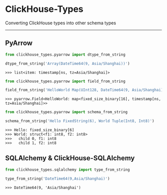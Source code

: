 # ClickHouse-Types

Converting ClickHouse types into other schema types

---

## PyArrow

```python
from clickhouse_types.pyarrow import dtype_from_string

dtype_from_string('Array(DateTime64(9, Asia/Shanghai))')
```

```
>>> list<item: timestamp[ns, tz=Asia/Shanghai]>
```

```python
from clickhouse_types.pyarrow import field_from_string

field_from_string('HelloWorld Map(UInt128, DateTime64(9, Asia/Shanghai))')
```

```
>>> pyarrow.Field<HelloWorld: map<fixed_size_binary[16], timestamp[ns, tz=Asia/Shanghai]>>
```

```python
from clickhouse_types.pyarrow import schema_from_string

schema_from_string('Hello FixedString(6), World Tuple(Int8, Int8)')
```

```
>>> Hello: fixed_size_binary[6]
>>> World: struct<f1: int8, f2: int8>
>>>   child 0, f1: int8
>>>   child 1, f2: int8
```

## SQLAlchemy & ClickHouse-SQLAlchemy

```python
from clickhouse_types.sqlalchemy import type_from_string

type_from_string('DateTime64(9,Asia/Shanghai)')
```

```
>>> DateTime64(9, 'Asia/Shanghai')
```
